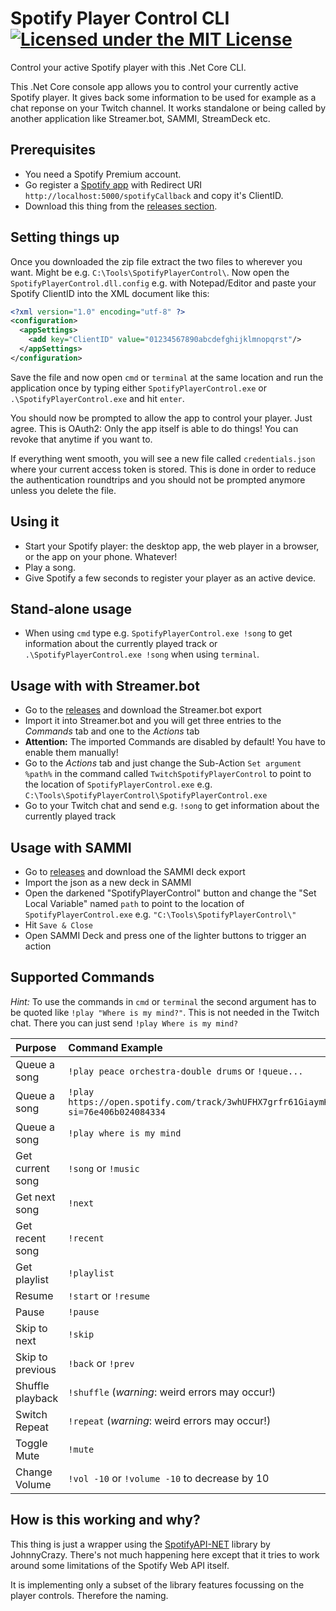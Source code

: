 # Spotify Player Control CLI [![Licensed under the MIT License](https://img.shields.io/badge/License-MIT-blue.svg)](https://github.com/dichternebel/spotify-player-control-cli/blob/main/LICENSE)
Control your active Spotify player with this .Net Core CLI.

This .Net Core console app allows you to control your currently active Spotify player. It gives back some information to be used for example as a chat reponse on your Twitch channel.
It works standalone or being called by another application like Streamer.bot, SAMMI, StreamDeck etc.

## Prerequisites

- You need a Spotify Premium account.
- Go register a [Spotify app](https://developer.spotify.com/documentation/web-api/concepts/apps) with Redirect URI `http://localhost:5000/spotifyCallback` and copy it's ClientID.
- Download this thing from the [releases section](https://github.com/dichternebel/spotify-player-control-cli/releases).

## Setting things up
Once you downloaded the zip file extract the two files to wherever you want. Might be e.g. `C:\Tools\SpotifyPlayerControl\`.
Now open the `SpotifyPlayerControl.dll.config` e.g. with Notepad/Editor and paste your Spotify ClientID into the XML document like this:
```xml
<?xml version="1.0" encoding="utf-8" ?>
<configuration>
  <appSettings>
    <add key="ClientID" value="01234567890abcdefghijklmnopqrst"/>
  </appSettings>
</configuration>
```
Save the file and now open `cmd` or `terminal` at the same location and run the application once by typing either `SpotifyPlayerControl.exe` or `.\SpotifyPlayerControl.exe` and hit `enter`.

You should now be prompted to allow the app to control your player. Just agree. This is OAuth2: Only the app itself is able to do things! You can revoke that anytime if you want to.

If everything went smooth, you will see a new file called `credentials.json` where your current access token is stored.
This is done in order to reduce the authentication roundtrips and you should not be prompted anymore unless you delete the file.

## Using it 

- Start your Spotify player: the desktop app, the web player in a browser, or the app on your phone. Whatever!
- Play a song.
- Give Spotify a few seconds to register your player as an active device.

## Stand-alone usage
- When using `cmd` type e.g. `SpotifyPlayerControl.exe !song` to get information about the currently played track or `.\SpotifyPlayerControl.exe !song` when using `terminal`.

## Usage with with Streamer.bot
- Go to the [releases](https://github.com/dichternebel/spotify-player-control-cli/releases) and download the Streamer.bot export
- Import it into Streamer.bot and you will get three entries to the *Commands* tab and one to the *Actions* tab
- **Attention:** The imported Commands are disabled by default! You have to enable them manually!
- Go to the *Actions* tab and just change the Sub-Action `Set argument %path%` in the command called `TwitchSpotifyPlayerControl` to point to the location of `SpotifyPlayerControl.exe` e.g. `C:\Tools\SpotifyPlayerControl\SpotifyPlayerControl.exe`
- Go to your Twitch chat and send e.g. `!song` to get information about the currently played track

## Usage with SAMMI
- Go to [releases](https://github.com/dichternebel/spotify-player-control-cli/releases) and download the SAMMI deck export
- Import the json as a new deck in SAMMI
- Open the darkened "SpotifyPlayerControl" button and change the "Set Local Variable" named `path` to point to the location of `SpotifyPlayerControl.exe` e.g. `"C:\Tools\SpotifyPlayerControl\"`
- Hit `Save & Close`
- Open SAMMI Deck and press one of the lighter buttons to trigger an action

## Supported Commands
_Hint:_ To use the commands in `cmd` or `terminal` the second argument has to be quoted like `!play "Where is my mind?"`. This is not needed in the Twitch chat. There you can just send `!play Where is my mind?`

| Purpose          | Command Example                                                                   | Output example                                                        |
|:-----------------|:----------------------------------------------------------------------------------|:----------------------------------------------------------------------|
| Queue a song     | `!play peace orchestra-double drums` or `!queue...`                               | 'Peace Orchestra - Double Drums' |
| Queue a song     | `!play https://open.spotify.com/track/3whUFHX7grfr61GiaymK4p?si=76e406b024084334` | 'Peace Orchestra - Double Drums' |
| Queue a song     | `!play where is my mind`                                                          | 'Pixies - Where is my mind?' |
| Get current song | `!song` or `!music`                                                               | 'Artist - Title' -> https://open.spotify.com/track/12345... |
| Get next song    | `!next`                                                                           | 'Artist - Title' -> https://open.spotify.com/track/12345... |
| Get recent song  | `!recent`                                                                         | 'Artist - Title' -> https://open.spotify.com/track/12345... |
| Get playlist     | `!playlist`                                                                       | 'Playlistname' by Owner -> https://open.spotify.com/playlist/12345... |
| Resume           | `!start` or `!resume`||
| Pause            | `!pause`||
| Skip to next     | `!skip`||
| Skip to previous | `!back` or `!prev`||
| Shuffle playback | `!shuffle` (_warning_: weird errors may occur!)||
| Switch Repeat    | `!repeat` (_warning_: weird errors may occur!)||
| Toggle Mute      | `!mute`                                                                           | 0 or 100 |
| Change Volume    | `!vol -10` or `!volume -10` to decrease by 10                                     | `current Volume` |

 ## How is this working and why?

 This thing is just a wrapper using the [SpotifyAPI-NET](https://github.com/JohnnyCrazy/SpotifyAPI-NET) library by JohnnyCrazy.
 There's not much happening here except that it tries to work around some limitations of the Spotify Web API itself.

 It is implementing only a subset of the library features focussing on the player controls. Therefore the naming.
